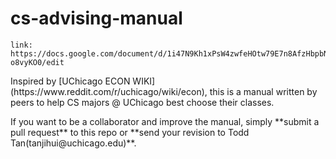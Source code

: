 # cs-advising-manual
```
link: https://docs.google.com/document/d/1i47N9Kh1xPsW4zwfeHOtw79E7n8AfzHbpbN-o8vyKO0/edit
```
<p>Inspired by [UChicago ECON WIKI](https://www.reddit.com/r/uchicago/wiki/econ), this is a manual written by peers to help CS majors @ UChicago best choose their classes.</p>

<p>If you want to be a collaborator and improve the manual, simply **submit a pull request** to this repo or **send your revision to Todd Tan(tanjihui@uchicago.edu)**.</p>
